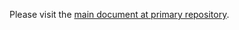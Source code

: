 Please visit the [main document at primary repository](https://github.com/sussy-code/smov/blob/dev/.github/CODE_OF_CONDUCT.md).

